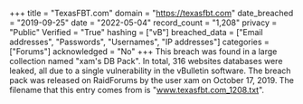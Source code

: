 +++
title = "TexasFBT.com"
domain = "https://texasfbt.com"
date_breached = "2019-09-25"
date = "2022-05-04"
record_count = "1,208"
privacy = "Public"
Verified = "True"
hashing = ["vB"]
breached_data = ["Email addresses", "Passwords", "Usernames", "IP addresses"]
categories = ["Forums"]
acknowledged = "No"
+++
This breach was found in a large collection named "xam's DB Pack". In total, 316 websites databases were leaked, all due to a single vulnerability in the vBulletin software. The breach pack was released on RaidForums by the user xam on October 17, 2019. The filename that this entry comes from is "www.texasfbt.com_1208.txt".
